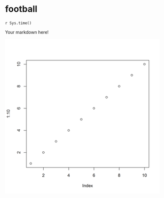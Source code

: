 # football
`r Sys.time()`  


Your markdown here!

![](2016-08-16-football_files/figure-html/unnamed-chunk-2-1.png)<!-- -->
